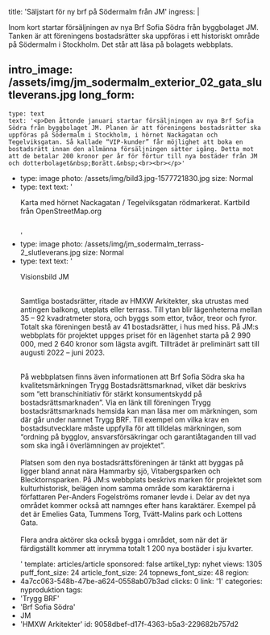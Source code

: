 title: 'Säljstart för ny brf på Södermalm från JM'
ingress: |
  <p>Inom kort startar försäljningen av nya Brf Sofia Södra från byggbolaget JM. Tanken är att föreningens bostadsrätter ska uppföras i ett historiskt område på Södermalm i Stockholm. Det står att läsa på bolagets webbplats.
  </p>
  
intro_image: /assets/img/jm_sodermalm_exterior_02_gata_slutleverans.jpg
long_form:
  -
    type: text
    text: '<p>Den åttonde januari startar försäljningen av nya Brf Sofia Södra från byggbolaget JM. Planen är att föreningens bostadsrätter ska uppföras på Södermalm i Stockholm, i hörnet Nackagatan och Tegelviksgatan. Så kallade “VIP-kunder” får möjlighet att boka en bostadsrätt innan den allmänna försäljningen sätter igång. Detta mot att de betalar 200 kronor per år för förtur till nya bostäder från JM och dotterbolaget&nbsp;Borätt.&nbsp;<br><br></p>'
  -
    type: image
    photo: /assets/img/bild3.jpg-1577721830.jpg
    size: Normal
  -
    type: text
    text: '<p>Karta med hörnet Nackagatan / Tegelviksgatan rödmarkerat. Kartbild från OpenStreetMap.org<br><br></p>'
  -
    type: image
    photo: /assets/img/jm_sodermalm_terrass-2_slutleverans.jpg
    size: Normal
  -
    type: text
    text: '<p>Visionsbild JM</p><p><br>Samtliga bostadsrätter, ritade av HMXW Arkitekter, ska utrustas med antingen balkong, uteplats eller terrass. Till ytan blir lägenheterna mellan 35 – 92 kvadratmeter stora, och byggs som ettor, tvåor, treor och fyror. Totalt ska föreningen bestå av 41 bostadsrätter, i hus med hiss. På JM:s webbplats för projektet uppges priset för en lägenhet starta på 2 990 000, med 2 640 kronor som lägsta avgift. Tillträdet är preliminärt satt till augusti 2022 – juni 2023.&nbsp; &nbsp;<br></p><p><br>På webbplatsen finns även informationen att Brf Sofia Södra ska ha kvalitetsmärkningen Trygg Bostadsrättsmarknad, vilket där beskrivs som “ett branschinitiativ för stärkt konsumentskydd på bostadsrättsmarknaden”. Via en länk till föreningen Trygg bostadsrättsmarknads hemsida kan man läsa mer om märkningen, som där går under namnet Trygg BRF. Till exempel om vilka krav en bostadsutvecklare måste uppfylla för att tilldelas märkningen, som “ordning på bygglov, ansvarsförsäkringar och garantiåtaganden till vad som ska ingå i överlämningen av projektet”. <br><br>Platsen som den nya bostadsrättsföreningen är tänkt att byggas på ligger bland annat nära Hammarby sjö, Vitabergsparken och Blecktornsparken. På JM:s webbplats beskrivs marken för projektet som kulturhistorisk, belägen inom samma område som karaktärerna i författaren Per-Anders Fogelströms romaner levde i. Delar av det nya området kommer också att namnges efter hans karaktärer. Exempel på det är Emelies Gata, Tummens Torg, Tvätt-Malins park och Lottens Gata.&nbsp; <br><br>Flera andra aktörer ska också bygga i området, som när det är färdigställt kommer att inrymma totalt 1 200 nya bostäder i sju kvarter.&nbsp;&nbsp;</p>'
template: articles/article
sponsored: false
artikel_typ: nyhet
views: 1305
puff_font_size: 24
article_font_size: 24
topnews_font_size: 48
region:
  - 4a7cc063-548b-47be-a624-0558ab07b3ad
clicks: 0
link: '1'
categories: nyproduktion
tags:
  - 'Trygg BRF'
  - 'Brf Sofia Södra'
  - JM
  - 'HMXW Arkitekter'
id: 9058dbef-d17f-4363-b5a3-229682b757d2
